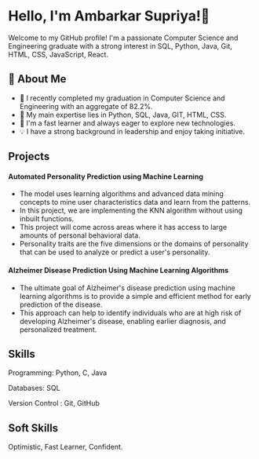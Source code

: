 
# Hello, I'm Ambarkar Supriya!👋

Welcome to my GitHub profile! I'm a passionate Computer Science and Engineering graduate with a strong interest in SQL, Python, Java, Git, HTML, CSS, JavaScript, React. 

## 🚀 About Me

- 🔭 I recently completed my graduation in Computer Science and Engineering with an aggregate of 82.2%.
- 🚀 My main expertise lies in Python, SQL, Java, GIT, HTML, CSS. 
- 🌟 I'm a fast learner and always eager to explore new technologies.
- 💡 I have a strong background in leadership and enjoy taking initiative. 


## Projects

#### Automated Personality Prediction using Machine Learning

- The model uses learning algorithms and advanced data mining concepts to mine user characteristics data and learn from the patterns. 
- In this project, we are implementing the KNN algorithm without using inbuilt functions. 
- This project will come across areas where it has access to large amounts of personal behavioral data. 
- Personality traits are the five dimensions or the domains of personality that can be used to analyze or predict a user's personality. 

#### Alzheimer Disease Prediction Using Machine Learning Algorithms

- The ultimate goal of Alzheimer's disease prediction using machine learning algorithms is to provide a simple and efficient method for early prediction of the disease. 
- This approach can help to identify individuals who are at high risk of developing Alzheimer's disease, enabling earlier diagnosis, and personalized treatment.


## Skills

Programming: Python, C, Java

Databases: SQL

Version Control : Git, GitHub

## Soft Skills

Optimistic, Fast Learner, Confident.
